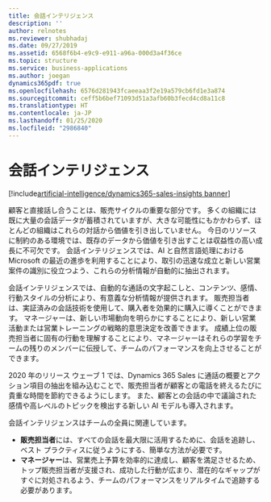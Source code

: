 ```yaml
---
title: 会話インテリジェンス
description: ''
author: relnotes
ms.reviewer: shubhadaj
ms.date: 09/27/2019
ms.assetid: 6568f6b4-e9c9-e911-a96a-000d3a4f36ce
ms.topic: structure
ms.service: business-applications
ms.author: joegan
dynamics365pdf: true
ms.openlocfilehash: 6576d281943fcaeeaa3f2e19a579cb6fd1e3a874
ms.sourcegitcommit: ceff5b6bef71093d51a3afb60b3fecd4cd8a11c8
ms.translationtype: HT
ms.contentlocale: ja-JP
ms.lasthandoff: 01/25/2020
ms.locfileid: "2986840"
---
```

# <a name="conversation-intelligence"></a>会話インテリジェンス

[!include[artificial-intelligence/dynamics365-sales-insights banner](../includes/artificial-intelligence/dynamics365-sales-insights.md)]

<!--structure start-->
顧客と直接話し合うことは、販売サイクルの重要な部分です。 多くの組織には既に大量の会話データが蓄積されていますが、大きな可能性にもかかわらず、ほとんどの組織はこれらの対話から価値を引き出していません。 今日のリソースに制約のある環境では、既存のデータから価値を引き出すことは収益性の高い成長に不可欠です。 会話インテリジェンスでは、AI と自然言語処理における Microsoft の最近の進歩を利用することにより、取引の迅速な成立と新しい営業案件の識別に役立つよう、これらの分析情報が自動的に抽出されます。

会話インテリジェンスでは、自動的な通話の文字起こしと、コンテンツ、感情、行動スタイルの分析により、有意義な分析情報が提供されます。 販売担当者は、実証済みの会話技術を使用して、購入者を効果的に購入に導くことができます。 マネージャーは、新しい市場動向を明らかにすることにより、新しい営業活動または営業トレーニングの戦略的意思決定を改善できます。 成績上位の販売担当者に固有の行動を理解することにより、マネージャーはそれらの学習をチームの残りのメンバーに伝授して、チームのパフォーマンスを向上させることができます。

2020 年のリリース ウェーブ 1 では、Dynamics 365 Sales に通話の概要とアクション項目の抽出を組み込むことで、販売担当者が顧客との電話を終えるたびに貴重な時間を節約できるようにします。  また、顧客との会話の中で議論された感情や高レベルのトピックを検出する新しい AI モデルも導入されます。  

会話インテリジェンスはチームの全員に関連しています。

- **販売担当者**には、すべての会話を最大限に活用するために、会話を追跡し、ベスト プラクティスに従うようにする、簡単な方法が必要です。
- **マネージャー**は、営業売上予算を効率的に達成し、顧客を満足させるため、トップ販売担当者が支援され、成功した行動が広まり、潜在的なギャップがすぐに対処されるよう、チームのパフォーマンスをリアルタイムで追跡する必要があります。
<!--structure end-->



